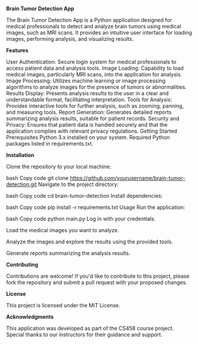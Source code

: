 **Brain Tumor Detection App**

The Brain Tumor Detection App is a Python application designed for medical professionals to detect and analyze brain tumors using medical images, such as MRI scans. It provides an intuitive user interface for loading images, performing analysis, and visualizing results.

**Features**

User Authentication: Secure login system for medical professionals to access patient data and analysis tools.
Image Loading: Capability to load medical images, particularly MRI scans, into the application for analysis.
Image Processing: Utilizes machine learning or image processing algorithms to analyze images for the presence of tumors or abnormalities.
Results Display: Presents analysis results to the user in a clear and understandable format, facilitating interpretation.
Tools for Analysis: Provides interactive tools for further analysis, such as zooming, panning, and measuring tools.
Report Generation: Generates detailed reports summarizing analysis results, suitable for patient records.
Security and Privacy: Ensures that patient data is handled securely and that the application complies with relevant privacy regulations.
Getting Started
Prerequisites
Python 3.x installed on your system.
Required Python packages listed in requirements.txt.

**Installation**

Clone the repository to your local machine:

bash
Copy code
git clone https://github.com/yourusername/brain-tumor-detection.git
Navigate to the project directory:

bash
Copy code
cd brain-tumor-detection
Install dependencies:

bash
Copy code
pip install -r requirements.txt
Usage
Run the application:

bash
Copy code
python main.py
Log in with your credentials.

Load the medical images you want to analyze.

Analyze the images and explore the results using the provided tools.

Generate reports summarizing the analysis results.

**Contributing**

Contributions are welcome! If you'd like to contribute to this project, please fork the repository and submit a pull request with your proposed changes.

**License**

This project is licensed under the MIT License.

**Acknowledgments**

This application was developed as part of the CS458 course project.
Special thanks to our instructors for their guidance and support.
